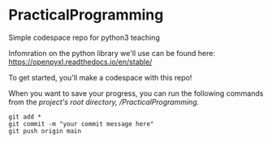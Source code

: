 # PracticalProgramming
Simple codespace repo for python3 teaching

Infomration on the python library we'll use can be found here: https://openpyxl.readthedocs.io/en/stable/

To get started, you'll make a codespace with this repo!

When you want to save your progress, you can run the following commands from the *project's root directory, /PracticalProgramming.*

`git add *`  
`git commit -m "your commit message here"`  
`git push origin main`  
